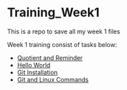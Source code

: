 # Training_Week1
This is a repo to save all my week 1 files

Week 1 training consist of tasks below:

- [Quotient and Reminder](https://github.com/Pranau-R/Training_Week1/issues/1)
- [Hello World](https://github.com/Pranau-R/Training_Week1/issues/3)
- [Git Installation](https://github.com/Pranau-R/Training_Week1/issues/5)
- [Git and Linux Commands](https://github.com/Pranau-R/Training_Week1/issues/7)

